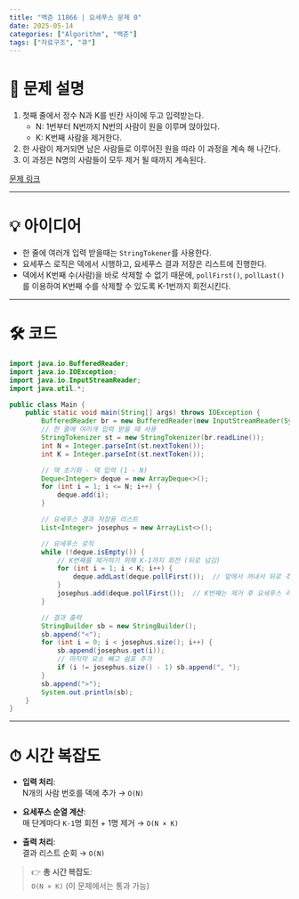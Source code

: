 ```yaml
---
title: "백준 11866 | 요세푸스 문제 0"
date: 2025-05-14
categories: ["Algorithm", "백준"]
tags: ["자료구조", "큐"]
---
```


# 📝 문제 설명

1. 첫째 줄에서 정수 N과 K를 빈칸 사이에 두고 입력받는다.
   - N: 1번부터 N번까지 N번의 사람이 원을 이루며 앉아있다.
   - K: K번째 사람을 제거한다.
2. 한 사람이 제거되면 남은 사람들로 이루어진 원을 따라 이 과정을 계속 해 나간다.
3. 이 과정은 N명의 사람들이 모두 제거 될 때까지 계속된다.

[문제 링크](https://www.acmicpc.net/problem/11866)

---

# 💡 아이디어

- 한 줄에 여러개 입력 받을때는 `StringTokener`를 사용한다.
- 요세푸스 로직은 덱에서 시행하고, 요세푸스 결과 저장은 리스트에 진행한다.
- 덱에서 K번째 수(사람)을 바로 삭제할 수 없기 때문에, `pollFirst()`, `pollLast()`를 이용하여 K번째 수를 삭제할 수 있도록 K-1번까지 회전시킨다.

---

# 🛠 코드

```java
import java.io.BufferedReader;
import java.io.IOException;
import java.io.InputStreamReader;
import java.util.*;

public class Main {
    public static void main(String[] args) throws IOException {
        BufferedReader br = new BufferedReader(new InputStreamReader(System.in));
        // 한 줄에 여러개 입력 받을 때 사용
        StringTokenizer st = new StringTokenizer(br.readLine());
        int N = Integer.parseInt(st.nextToken());
        int K = Integer.parseInt(st.nextToken());

        // 덱 초기화 - 덱 입력 (1 - N)
        Deque<Integer> deque = new ArrayDeque<>();
        for (int i = 1; i <= N; i++) {
            deque.add(i);
        }

        // 요세푸스 결과 저장용 리스트
        List<Integer> josephus = new ArrayList<>();

        // 요세푸스 로직
        while (!deque.isEmpty()) {
            // K번째를 제거하기 위해 K-1까지 회전 (뒤로 넘김)
            for (int i = 1; i < K; i++) {
                deque.addLast(deque.pollFirst());  // 앞에서 꺼내서 뒤로 추가함
            }
            josephus.add(deque.pollFirst());  // K번째는 제거 후 요세푸스 리스트에 추가
        }

        // 결과 출력
        StringBuilder sb = new StringBuilder();
        sb.append("<");
        for (int i = 0; i < josephus.size(); i++) {
            sb.append(josephus.get(i));
            // 마지막 요소 빼고 쉼표 추가
            if (i != josephus.size() - 1) sb.append(", ");
        }
        sb.append(">");
        System.out.println(sb);
    }
}
```

---

# ⏱ 시간 복잡도

- **입력 처리**:  
  N개의 사람 번호를 덱에 추가 → `O(N)`

- **요세푸스 순열 계산**:  
  매 단계마다 `K-1`명 회전 + 1명 제거 → `O(N × K)`

- **출력 처리**:  
  결과 리스트 순회 → `O(N)`

> 👉 **총 시간 복잡도**:  
> `O(N × K)` (이 문제에서는 통과 가능)


